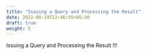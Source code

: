 ```yaml
---
title: "Issuing a Query and Processing the Result"
date: 2022-06-19T22:46:55+05:30
draft: true
weight: 5
---
```

Issuing a Query and Processing the Result !!!